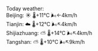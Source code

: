 Today weather:  
Beijing: ☀️   🌡️+11°C 🌬️←4km/h  
Tianjin: ☁️   🌡️+12°C 🌬️↖4km/h  
Shijiazhuang: ⛅️  🌡️+14°C 🌬️↖4km/h  
Tangshan: ⛅️  🌡️+10°C 🌬️↖9km/h  
